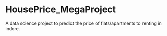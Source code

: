 # HousePrice_MegaProject
A data science project to predict the price of flats/apartments to renting in indore.
